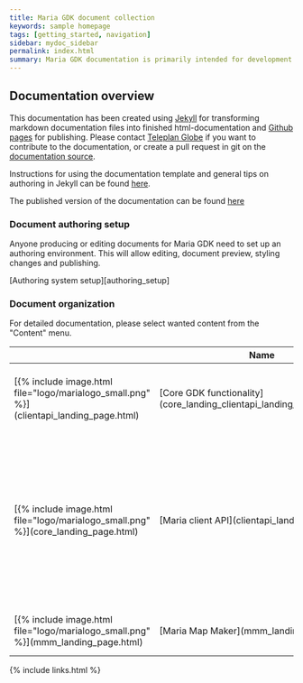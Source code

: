 ```yaml
---
title: Maria GDK document collection
keywords: sample homepage
tags: [getting_started, navigation]
sidebar: mydoc_sidebar
permalink: index.html
summary: Maria GDK documentation is primarily intended for development teams using the Maria GDK platform and for members of the Maria GDK development team. 
---
```


## Documentation overview
This documentation has been created using [Jekyll](http://jekyllrb.com/docs/home/) for transforming markdown documentation files into finished html-documentation and [Github pages](https://pages.github.com/) for publishing. Please contact [Teleplan Globe](https://www.teleplanglobe.no/) if you want to contribute to the documentation, or create a pull request in git on the [documentation source](https://github.com/handresen/mariagdkdoc).

Instructions for using the documentation template and general tips on authoring in Jekyll can be found [here](http://idratherbewriting.com/documentation-theme-jekyll/).

The published version of the documentation can be found [here](https://handresen.github.io/mariagdkdoc/index.html)

### Document authoring setup
Anyone producing or editing documents for Maria GDK need to set up an authoring environment. This will allow editing, document preview, styling changes and publishing.

[Authoring system setup][authoring_setup]


### Document organization
For detailed  documentation, please select wanted content from the "Content" menu.

<table>
<colgroup>
<col width="15%" />
<col width="15%" />
<col width="70%" />
</colgroup>

<thead>
<tr class="header">
<th> </th>
<th>Name</th>
<th>Description</th>
</tr>
</thead>

<tbody>
<tr>
<td markdown="span">[{% include image.html file="logo/marialogo_small.png" %}](clientapi_landing_page.html)</td>
<td markdown="span">[Core GDK functionality](core_landing_clientapi_landing_pagepage.html)</td>
<td markdown="span">Detailed description of layers, functionality and services</td>
</tr>

<tr>
<td markdown="span">[{% include image.html file="logo/marialogo_small.png" %}](core_landing_page.html)</td>
<td markdown="span">[Maria client API](clientapi_landing_page.html)</td>
<td markdown="span">Maria API presents simplified interface for working with the GDK services and client layers. Contains sample applications using the Maria API</td>
</tr>

<tr>
<td markdown="span">[{% include image.html file="logo/marialogo_small.png" %}](mmm_landing_page.html)</td>
<td markdown="span">[Maria Map Maker](mmm_landing_page.html)</td>
<td markdown="span">Used to create and manage maps</td>
</tr>

</tbody>
</table>

{% include links.html %}
